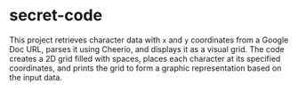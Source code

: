 # secret-code
This project retrieves character data with `x` and `y` coordinates from a Google Doc URL, parses it using Cheerio, and displays it as a visual grid. The code creates a 2D grid filled with spaces, places each character at its specified coordinates, and prints the grid to form a graphic representation based on the input data.
